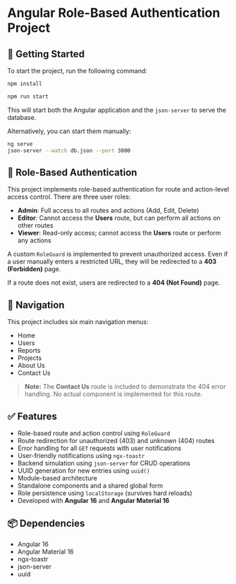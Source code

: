 
# Angular Role-Based Authentication Project

## 🚀 Getting Started

To start the project, run the following command:

```bash
npm install
```

```bash
npm run start
```

This will start both the Angular application and the `json-server` to serve the database.

Alternatively, you can start them manually:

```bash
ng serve
json-server --watch db.json --port 3000
```

## 🔐 Role-Based Authentication

This project implements role-based authentication for route and action-level access control. There are three user roles:

- **Admin**: Full access to all routes and actions (Add, Edit, Delete)
- **Editor**: Cannot access the **Users** route, but can perform all actions on other routes
- **Viewer**: Read-only access; cannot access the **Users** route or perform any actions

A custom `RoleGuard` is implemented to prevent unauthorized access. Even if a user manually enters a restricted URL, they will be redirected to a **403 (Forbidden)** page.

If a route does not exist, users are redirected to a **404 (Not Found)** page.

## 🧭 Navigation

This project includes six main navigation menus:

- Home
- Users
- Reports
- Projects
- About Us
- Contact Us

> **Note:** The **Contact Us** route is included to demonstrate the 404 error handling. No actual component is implemented for this route.

## ✅ Features

- Role-based route and action control using `RoleGuard`
- Route redirection for unauthorized (403) and unknown (404) routes
- Error handling for all `GET` requests with user notifications
- User-friendly notifications using `ngx-toastr`
- Backend simulation using `json-server` for CRUD operations
- UUID generation for new entries using `uuid()`
- Module-based architecture
- Standalone components and a shared global form
- Role persistence using `localStorage` (survives hard reloads)
- Developed with **Angular 16** and **Angular Material 16**

## 📦 Dependencies

- Angular 16
- Angular Material 16
- ngx-toastr
- json-server
- uuid
